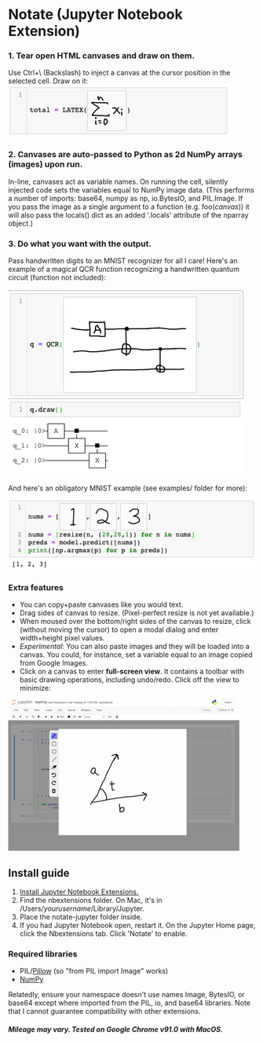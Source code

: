 # Notate (Jupyter Notebook Extension)
### 1. Tear open HTML canvases and draw on them.
Use Ctrl+\ (Backslash) to inject a canvas at the cursor position in the selected cell. Draw on it:
![A handwritten sum equation.](examples/images/sum_example.png)
### 2. Canvases are auto-passed to Python as 2d NumPy arrays (images) upon run.
In-line, canvases act as variable names. On running the cell, silently injected code sets the variables equal to NumPy image data. (This performs a number of imports: base64, numpy as np, io.BytesIO, and PIL.Image. If you pass the image as a single argument to a function (e.g. foo(*canvas*)) it will also pass the locals() dict as an added '.locals' attribute of the nparray object.)
### 3. Do what you want with the output.
Pass handwritten digits to an MNIST recognizer for all I care! Here's an example of a magical QCR function recognizing a handwritten quantum circuit (function not included):

![A handwritten quantum circuit magically recognized.](examples/images/qc_example.png)

And here's an obligatory MNIST example (see examples/ folder for more):

![Passing canvases of numbers 1 2 3 through a Keras recognizer.](examples/images/mnist_example.png)

### Extra features
- You can copy+paste canvases like you would text.
- Drag sides of canvas to resize. (Pixel-perfect resize is not yet available.)
- When moused over the bottom/right sides of the canvas to resize, click (without moving the cursor) to open a modal dialog and enter width+height pixel values.
- *Experimental:* You can also paste images and they will be loaded into a canvas. You could, for instance, set a variable equal to an image copied from Google Images.
- Click on a canvas to enter **full-screen view**. It contains a toolbar with basic drawing operations, including undo/redo. Click off the view to minimize:

![Fullscreen mode, with a toolbar on the left hand side of the canvas and standard operations like draw rect, circle, line, eraser, undo, redo, and trash.](examples/images/fullscreen_mode.png)


## Install guide
1. [Install Jupyter Notebook Extensions.](https://jupyter-contrib-nbextensions.readthedocs.io/en/latest/)
2. Find the nbextensions folder. On Mac, it's in /Users/*yourusername*/Library/Jupyter.
3. Place the notate-jupyter folder inside.
4. If you had Jupyter Notebook open, restart it. On the Jupyter Home page, click the Nbextensions tab. Click 'Notate' to enable.

### Required libraries
- PIL/[Pillow](https://pillow.readthedocs.io/en/stable/installation.html) (so "from PIL import Image" works)
- [NumPy](https://numpy.org/install/)

Relatedly, ensure your namespace doesn't use names Image, BytesIO, or base64 except where imported from the PIL, io, and base64 libraries. Note that I cannot guarantee compatibility with other extensions.

##### Mileage may vary. Tested on Google Chrome v91.0 with MacOS.

